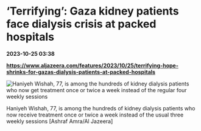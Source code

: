# ‘Terrifying’: Gaza kidney patients face dialysis crisis at packed hospitals

**2023-10-25 03:38**

**https://www.aljazeera.com/features/2023/10/25/terrifying-hope-shrinks-for-gazas-dialysis-patients-at-packed-hospitals**

![Haniyeh Wishah, 77, is among the hundreds of kidney dialysis patients who now get treatment once or twice a week instead of the regular four weekly sessions](https://www.aljazeera.com/wp-content/uploads/2023/10/B3A6534-1698153878.jpg?resize=770%2C513&quality=80)

Haniyeh Wishah, 77, is among the hundreds of kidney dialysis patients who now receive treatment once or twice a week instead of the usual three weekly sessions \[Ashraf Amra/Al Jazeera\]
